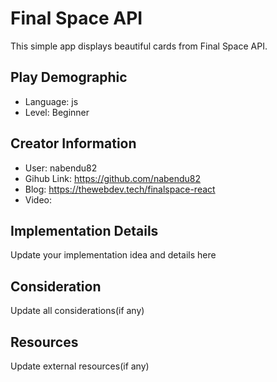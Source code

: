 # Final Space API

This simple app displays beautiful cards from Final Space API.

## Play Demographic

- Language: js
- Level: Beginner

## Creator Information

- User: nabendu82
- Gihub Link: https://github.com/nabendu82
- Blog: https://thewebdev.tech/finalspace-react
- Video: 

## Implementation Details

Update your implementation idea and details here

## Consideration

Update all considerations(if any)

## Resources

Update external resources(if any)
